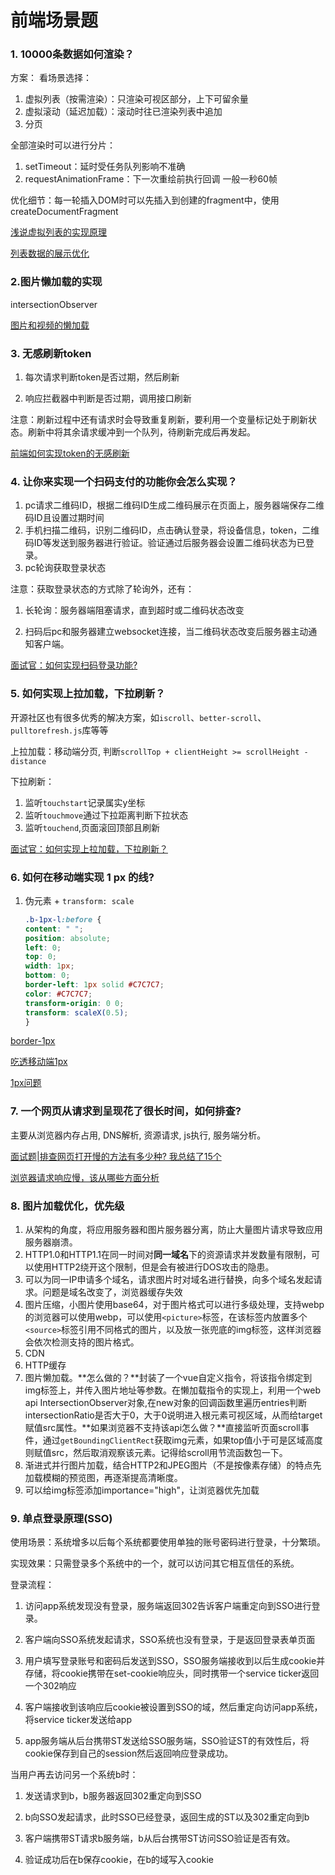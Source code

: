# 前端场景题

### 1. 10000条数据如何渲染？

方案：
看场景选择：

1. 虚拟列表（按需渲染）：只渲染可视区部分，上下可留余量
2. 虚拟滚动（延迟加载）：滚动时往已渲染列表中追加
3. 分页

全部渲染时可以进行分片：

1. setTimeout：延时受任务队列影响不准确
2. requestAnimationFrame：下一次重绘前执行回调 一般一秒60帧

优化细节：每一轮插入DOM时可以先插入到创建的fragment中，使用createDocumentFragment

[浅说虚拟列表的实现原理](https://github.com/dwqs/blog/issues/70)

[列表数据的展示优化](https://github.com/dwqs/blog/issues/63)

### 2.图片懒加载的实现

intersectionObserver

[图片和视频的懒加载](https://github.com/dwqs/blog/issues/74)

### 3. 无感刷新token

1. 每次请求判断token是否过期，然后刷新

2. 响应拦截器中判断是否过期，调用接口刷新

注意：刷新过程中还有请求时会导致重复刷新，要利用一个变量标记处于刷新状态。刷新中将其余请求缓冲到一个队列，待刷新完成后再发起。

[前端如何实现token的无感刷新](https://cloud.tencent.com/developer/article/1927445)

### 4. 让你来实现一个扫码支付的功能你会怎么实现？

1. pc请求二维码ID，根据二维码ID生成二维码展示在页面上，服务器端保存二维码ID且设置过期时间
2. 手机扫描二维码，识别二维码ID，点击确认登录，将设备信息，token，二维码ID等发送到服务器进行验证。验证通过后服务器会设置二维码状态为已登录。
3. pc轮询获取登录状态

注意：获取登录状态的方式除了轮询外，还有：

1. 长轮询：服务器端阻塞请求，直到超时或二维码状态改变

2. 扫码后pc和服务器建立websocket连接，当二维码状态改变后服务器主动通知客户端。

[面试官：如何实现扫码登录功能?](https://cloud.tencent.com/developer/article/1893465)

### 5. 如何实现上拉加载，下拉刷新？

开源社区也有很多优秀的解决方案，如`iscroll`、`better-scroll`、`pulltorefresh.js`库等等

上拉加载：移动端分页, 判断`scrollTop + clientHeight >= scrollHeight - distance`

下拉刷新：

1. 监听`touchstart`记录属实y坐标
2. 监听`touchmove`通过下拉距离判断下拉状态
3. 监听`touchend`,页面滚回顶部且刷新

[面试官：如何实现上拉加载，下拉刷新？](https://vue3js.cn/interview/JavaScript/pull_up_loading_pull_down_refresh.html#%E4%B8%80%E3%80%81%E5%89%8D%E8%A8%80)

### 6. 如何在移动端实现 1 px 的线?

1. 伪元素 + `transform: scale`
   
   ```css
   .b-1px-l:before {
   content: " ";
   position: absolute;
   left: 0;
   top: 0;
   width: 1px;
   bottom: 0;
   border-left: 1px solid #C7C7C7;
   color: #C7C7C7;
   transform-origin: 0 0;
   transform: scaleX(0.5);
   }
   ```

[border-1px](https://github.com/yucccc/border-1px)

[吃透移动端1px](https://github.com/suoyuesmile/suo-blog/issues/41)

[1px问题](https://github.com/dsky1990/frontend-interview/wiki/1px%E9%97%AE%E9%A2%98)

### 7. 一个网页从请求到呈现花了很长时间，如何排查?

主要从浏览器内存占用, DNS解析, 资源请求, js执行, 服务端分析。

[面试题|排查网页打开慢的方法有多少种? 我总结了15个](https://zhuanlan.zhihu.com/p/266102548)

[浏览器请求响应慢，该从哪些方面分析](https://segmentfault.com/a/1190000017715100)

 

### 8. 图片加载优化，优先级

1. 从架构的角度，将应用服务器和图片服务器分离，防止大量图片请求导致应用服务器崩溃。
2. HTTP1.0和HTTP1.1在同一时间对**同一域名**下的资源请求并发数量有限制，可以使用HTTP2绕开这个限制，但是会有被进行DOS攻击的隐患。
3. 可以为同一IP申请多个域名，请求图片时对域名进行替换，向多个域名发起请求。问题是域名改变了，浏览器缓存失效
4. 图片压缩，小图片使用base64，对于图片格式可以进行多级处理，支持webp的浏览器可以使用webp，可以使用`<picture>`标签，在该标签内放置多个`<source>`标签引用不同格式的图片，以及放一张兜底的img标签，这样浏览器会依次检测支持的图片格式。
5. CDN
6. HTTP缓存
7. 图片懒加载。**怎么做的？**封装了一个vue自定义指令，将该指令绑定到img标签上，并传入图片地址等参数。在懒加载指令的实现上，利用一个web api IntersectionObserver对象,在new对象的回调函数里遍历entries判断intersectionRatio是否大于0，大于0说明进入根元素可视区域，从而给target赋值src属性。**如果浏览器不支持该api怎么做？**直接监听页面scroll事件，通过`getBoundingClientRect`获取img元素，如果top值小于可是区域高度则赋值src，然后取消观察该元素。记得给scroll用节流函数包一下。
8. 渐进式并行图片加载，结合HTTP2和JPEG图片（不是按像素存储）的特点先加载模糊的预览图，再逐渐提高清晰度。
9. 可以给img标签添加importance="high"，让浏览器优先加载



### 9. 单点登录原理(SSO)

使用场景：系统增多以后每个系统都要使用单独的账号密码进行登录，十分繁琐。

实现效果：只需登录多个系统中的一个，就可以访问其它相互信任的系统。

登录流程：

1. 访问app系统发现没有登录，服务端返回302告诉客户端重定向到SSO进行登录。

2. 客户端向SSO系统发起请求，SSO系统也没有登录，于是返回登录表单页面

3. 用户填写登录账号和密码后发送到SSO，SSO服务端接收到以后生成cookie并存储，将cookie携带在set-cookie响应头，同时携带一个service ticker返回一个302响应

4. 客户端接收到该响应后cookie被设置到SSO的域，然后重定向访问app系统，将service ticker发送给app

5. app服务端从后台携带ST发送给SSO服务端，SSO验证ST的有效性后，将cookie保存到自己的session然后返回响应登录成功。

当用户再去访问另一个系统b时：

1. 发送请求到b，b服务器返回302重定向到SSO

2. b向SSO发起请求，此时SSO已经登录，返回生成的ST以及302重定向到b

3. 客户端携带ST请求b服务端，b从后台携带ST访问SSO验证是否有效。

4. 验证成功后在b保存cookie，在b的域写入cookie


